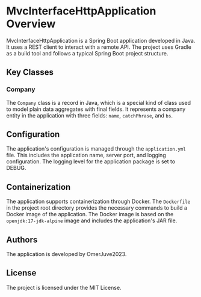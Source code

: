 # MvcInterfaceHttpApplication Overview

MvcInterfaceHttpApplication is a Spring Boot application developed in Java. It uses a REST client to interact with a
remote API. The project uses Gradle as a build tool and follows a typical Spring Boot project structure.

## Key Classes

### Company

The `Company` class is a record in Java, which is a special kind of class used to model plain data aggregates with final
fields. It represents a company entity in the application with three fields: `name`, `catchPhrase`, and `bs`.

## Configuration

The application's configuration is managed through the `application.yml` file. This includes the application name,
server port, and logging configuration. The logging level for the application package is set to DEBUG.

## Containerization

The application supports containerization through Docker. The `Dockerfile` in the project root directory provides the
necessary commands to build a Docker image of the application. The Docker image is based on the `openjdk:17-jdk-alpine`
image and includes the application's JAR file.

## Authors

The application is developed by OmerJuve2023.

## License

The project is licensed under the MIT License.